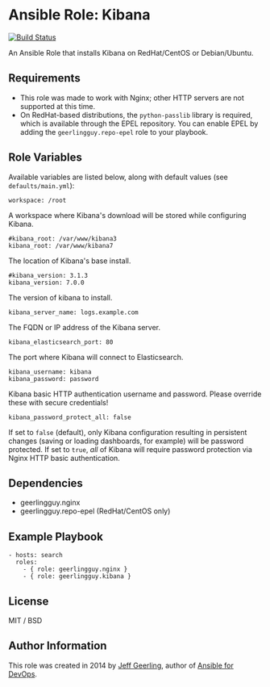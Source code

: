 # Ansible Role: Kibana

[![Build Status](https://travis-ci.org/geerlingguy/ansible-role-kibana.svg?branch=master)](https://travis-ci.org/geerlingguy/ansible-role-kibana)

An Ansible Role that installs Kibana on RedHat/CentOS or Debian/Ubuntu.

## Requirements

  - This role was made to work with Nginx; other HTTP servers are not supported at this time.
  - On RedHat-based distributions, the `python-passlib` library is required, which is available through the EPEL repository. You can enable EPEL by adding the `geerlingguy.repo-epel` role to your playbook.

## Role Variables

Available variables are listed below, along with default values (see `defaults/main.yml`):

    workspace: /root

A workspace where Kibana's download will be stored while configuring Kibana.

    #kibana_root: /var/www/kibana3
    kibana_root: /var/www/kibana7

The location of Kibana's base install.

    #kibana_version: 3.1.3
    kibana_version: 7.0.0

The version of kibana to install.

    kibana_server_name: logs.example.com

The FQDN or IP address of the Kibana server.

    kibana_elasticsearch_port: 80

The port where Kibana will connect to Elasticsearch.

    kibana_username: kibana
    kibana_password: password

Kibana basic HTTP authentication username and password. Please override these with secure credentials!

    kibana_password_protect_all: false

If set to `false` (default), only Kibana configuration resulting in persistent changes (saving or loading dashboards, for example) will be password protected. If set to `true`, *all* of Kibana will require password protection via Nginx HTTP basic authentication.

## Dependencies

  - geerlingguy.nginx
  - geerlingguy.repo-epel (RedHat/CentOS only)

## Example Playbook

    - hosts: search
      roles:
        - { role: geerlingguy.nginx }
        - { role: geerlingguy.kibana }

## License

MIT / BSD

## Author Information

This role was created in 2014 by [Jeff Geerling](http://jeffgeerling.com/), author of [Ansible for DevOps](http://ansiblefordevops.com/).

